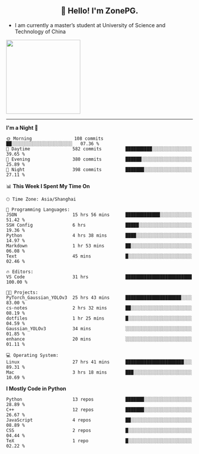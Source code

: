 <h2 align="center">👋 Hello! I'm ZonePG.</h2>

- I am currently a master’s student at University of Science and Technology of China

<img height=200 align="center" src="https://github-readme-stats.vercel.app/api?username=zonepg" />

-------

<!--START_SECTION:waka-->
**I'm a Night 🦉** 

```text
🌞 Morning                108 commits         ██░░░░░░░░░░░░░░░░░░░░░░░   07.36 % 
🌆 Daytime                582 commits         ██████████░░░░░░░░░░░░░░░   39.65 % 
🌃 Evening                380 commits         ██████░░░░░░░░░░░░░░░░░░░   25.89 % 
🌙 Night                  398 commits         ███████░░░░░░░░░░░░░░░░░░   27.11 % 
```


📊 **This Week I Spent My Time On** 

```text
🕑︎ Time Zone: Asia/Shanghai

💬 Programming Languages: 
JSON                     15 hrs 56 mins      █████████████░░░░░░░░░░░░   51.42 % 
SSH Config               6 hrs               █████░░░░░░░░░░░░░░░░░░░░   19.36 % 
Python                   4 hrs 38 mins       ████░░░░░░░░░░░░░░░░░░░░░   14.97 % 
Markdown                 1 hr 53 mins        ██░░░░░░░░░░░░░░░░░░░░░░░   06.08 % 
Text                     45 mins             █░░░░░░░░░░░░░░░░░░░░░░░░   02.46 % 

🔥 Editors: 
VS Code                  31 hrs              █████████████████████████   100.00 % 

🐱‍💻 Projects: 
PyTorch_Gaussian_YOLOv3  25 hrs 43 mins      █████████████████████░░░░   83.00 % 
cs-notes                 2 hrs 32 mins       ██░░░░░░░░░░░░░░░░░░░░░░░   08.19 % 
dotfiles                 1 hr 25 mins        █░░░░░░░░░░░░░░░░░░░░░░░░   04.59 % 
Gaussian_YOLOv3          34 mins             ░░░░░░░░░░░░░░░░░░░░░░░░░   01.85 % 
enhance                  20 mins             ░░░░░░░░░░░░░░░░░░░░░░░░░   01.11 % 

💻 Operating System: 
Linux                    27 hrs 41 mins      ██████████████████████░░░   89.31 % 
Mac                      3 hrs 18 mins       ███░░░░░░░░░░░░░░░░░░░░░░   10.69 % 
```

**I Mostly Code in Python** 

```text
Python                   13 repos            ███████░░░░░░░░░░░░░░░░░░   28.89 % 
C++                      12 repos            ███████░░░░░░░░░░░░░░░░░░   26.67 % 
JavaScript               4 repos             ██░░░░░░░░░░░░░░░░░░░░░░░   08.89 % 
CSS                      2 repos             █░░░░░░░░░░░░░░░░░░░░░░░░   04.44 % 
TeX                      1 repo              █░░░░░░░░░░░░░░░░░░░░░░░░   02.22 % 
```




<!--END_SECTION:waka-->
